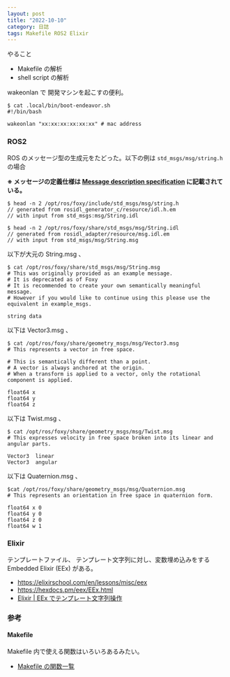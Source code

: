 ```yaml
---
layout: post
title: "2022-10-10"
category: 日誌
tags: Makefile ROS2 Elixir
---
```


やること

- Makefile の解析
- shell script の解析

wakeonlan で 開発マシンを起こすの便利。

```
$ cat .local/bin/boot-endeavor.sh
#!/bin/bash

wakeonlan "xx:xx:xx:xx:xx:xx" # mac address
```

### ROS2

ROS のメッセージ型の生成元をたどった。以下の例は `std_msgs/msg/string.h` の場合

**※ メッセージの定義仕様は [Message description specification](https://docs.ros.org/en/foxy/Concepts/About-ROS-Interfaces.html#message-description-specification) に記載されている。**

```
$ head -n 2 /opt/ros/foxy/include/std_msgs/msg/string.h
// generated from rosidl_generator_c/resource/idl.h.em
// with input from std_msgs:msg/String.idl
```

```
$ head -n 2 /opt/ros/foxy/share/std_msgs/msg/String.idl
// generated from rosidl_adapter/resource/msg.idl.em
// with input from std_msgs/msg/String.msg
```

以下が大元の String.msg 、

```
$ cat /opt/ros/foxy/share/std_msgs/msg/String.msg
# This was originally provided as an example message.
# It is deprecated as of Foxy
# It is recommended to create your own semantically meaningful message.
# However if you would like to continue using this please use the equivalent in example_msgs.

string data
```

以下は Vector3.msg 、

```
$ cat /opt/ros/foxy/share/geometry_msgs/msg/Vector3.msg
# This represents a vector in free space.

# This is semantically different than a point.
# A vector is always anchored at the origin.
# When a transform is applied to a vector, only the rotational component is applied.

float64 x
float64 y
float64 z
```

以下は Twist.msg 、

```
$ cat /opt/ros/foxy/share/geometry_msgs/msg/Twist.msg
# This expresses velocity in free space broken into its linear and angular parts.

Vector3  linear
Vector3  angular
```

以下は Quaternion.msg 、

```
$cat /opt/ros/foxy/share/geometry_msgs/msg/Quaternion.msg
# This represents an orientation in free space in quaternion form.

float64 x 0
float64 y 0
float64 z 0
float64 w 1
```

### Elixir

テンプレートファイル、 テンプレート文字列に対し、変数埋め込みをする Embedded Elixir (EEx) がある。

- https://elixirschool.com/en/lessons/misc/eex
- https://hexdocs.pm/eex/EEx.html
- [Elixir | EEx でテンプレート文字列操作](https://qiita.com/tbpgr/items/7caacf080aaf80c8ecd0)

### 参考

#### Makefile

Makefile 内で使える関数はいろいろあるみたい。

- [Makefile の関数一覧](https://tex2e.github.io/blog/makefile/functions)
